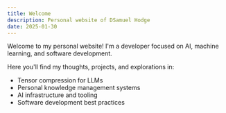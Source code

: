 ```yaml
---
title: Welcome
description: Personal website of DSamuel Hodge
date: 2025-01-30
---
```


Welcome to my personal website! I'm a developer focused on AI, machine learning, and software development.

Here you'll find my thoughts, projects, and explorations in:

- Tensor compression for LLMs
- Personal knowledge management systems
- AI infrastructure and tooling
- Software development best practices